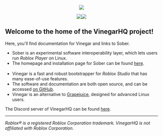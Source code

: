 <p align="center">
  <img style="max-width: 30%" src="/favicon.svg">
</p>

<p align="center">
  <img style="max-width: 30%" src="/sober.svg"><img style="max-width: 30%" src="/vinegar.svg">
</p>

## Welcome to the home of the VinegarHQ project!

Here, you'll find documentation for Vinegar and links to Sober.

- Sober is an experimental software interoperability layer, which lets users run *Roblox Player* on Linux.
- The homepage and installation page for Sober can be found [here](https://sober.vinegarhq.org/).
<br><br>
- Vinegar is a fast and robust bootstrapper for *Roblox Studio* that has many ease-of-use features.
- The software and documentation are both open source, and can be accessed [on GitHub](https://github.com/vinegarhq).
- Vinegar is an alternative to [Grapejuice](https://brinkervii.gitlab.io/grapejuice/), designed for advanced Linux users.

The Discord server of VinegarHQ can be found [here](https://discord.gg/dzdzZ6Pps2).

---

_Roblox® is a registered Roblox Corporation trademark. VinegarHQ is not affiliated with Roblox Corporation._
